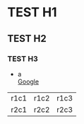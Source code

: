 # TEST H1  
## TEST H2  
### TEST H3  
  
* a  
[Google](http://www.google.co.jp/)

<table>
  <tr>
    <td>r1c1</td><td>r1c2</td><td>r1c3</td>
  </tr>
  <tr>
    <td>r2c1</td><td>r2c2</td><td>r2c3</td>
  </tr>
</table>
